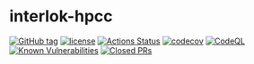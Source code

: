 # interlok-hpcc

[![GitHub tag](https://img.shields.io/github/tag/adaptris/interlok-hpcc.svg)](https://github.com/adaptris/interlok-hpcc/tags)
[![license](https://img.shields.io/github/license/adaptris/interlok-hpcc.svg)](https://github.com/adaptris/interlok-hpcc/blob/develop/LICENSE)
[![Actions Status](https://github.com/adaptris/interlok-hpcc/actions/workflows/gradle-publish.yml/badge.svg)](https://github.com/adaptris/interlok-hpcc/actions)
[![codecov](https://codecov.io/gh/adaptris/interlok-hpcc/branch/develop/graph/badge.svg)](https://codecov.io/gh/adaptris/interlok-hpcc)
[![CodeQL](https://github.com/adaptris/interlok-hpcc/workflows/CodeQL/badge.svg)](https://github.com/adaptris/interlok-hpcc/security/code-scanning)
[![Known Vulnerabilities](https://snyk.io/test/github/adaptris/interlok-hpcc/badge.svg?targetFile=build.gradle)](https://snyk.io/test/github/adaptris/interlok-hpcc?targetFile=build.gradle)
[![Closed PRs](https://img.shields.io/github/issues-pr-closed/adaptris/interlok-hpcc)](https://github.com/adaptris/interlok-hpcc/pulls?q=is%3Apr+is%3Aclosed)
